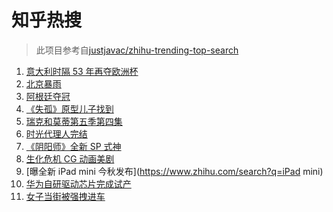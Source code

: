 # 知乎热搜

> 此项目参考自[justjavac/zhihu-trending-top-search](https://github.com/justjavac/zhihu-trending-top-search/blob/main/utils.ts)

<!-- BEGIN -->
  <!-- 最后更新时间:Mon Jul 12 2021 07:09:16 GMT+0000 (Coordinated Universal Time) -->
  1. [意大利时隔 53 年再夺欧洲杯](https://www.zhihu.com/search?q=欧洲杯)
1. [北京暴雨](https://www.zhihu.com/search?q=北京暴雨)
1. [阿根廷夺冠](https://www.zhihu.com/search?q=阿根廷赢了)
1. [《失孤》原型儿子找到](https://www.zhihu.com/search?q=失孤)
1. [瑞克和莫蒂第五季第四集](https://www.zhihu.com/search?q=瑞克和莫蒂)
1. [时光代理人完结](https://www.zhihu.com/search?q=时光代理人)
1. [《阴阳师》全新 SP 式神](https://www.zhihu.com/search?q=阴阳师)
1. [生化危机 CG 动画美剧](https://www.zhihu.com/search?q=生化危机：无尽黑暗)
1. [曝全新 iPad mini 今秋发布](https://www.zhihu.com/search?q=iPad mini)
1. [华为自研驱动芯片完成试产](https://www.zhihu.com/search?q=华为自研芯片)
1. [女子当街被强拽进车](https://www.zhihu.com/search?q=女子被强拽进车)
  <!-- END -->